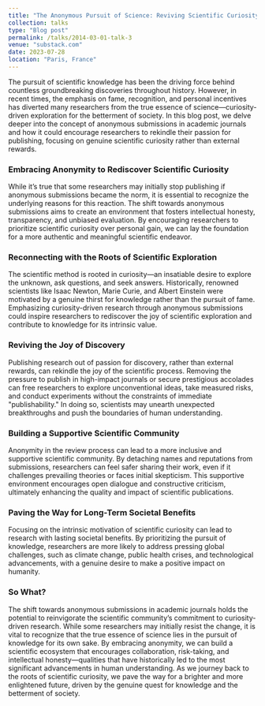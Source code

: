```yaml
---
title: "The Anonymous Pursuit of Science: Reviving Scientific Curiosity through Anonymous Submissions"
collection: talks
type: "Blog post"
permalink: /talks/2014-03-01-talk-3
venue: "substack.com"
date: 2023-07-28
location: "Paris, France"
---
```


The pursuit of scientific knowledge has been the driving force behind countless groundbreaking discoveries throughout history. However, in recent times, the emphasis on fame, recognition, and personal incentives has diverted many researchers from the true essence of science—curiosity-driven exploration for the betterment of society. In this blog post, we delve deeper into the concept of anonymous submissions in academic journals and how it could encourage researchers to rekindle their passion for publishing, focusing on genuine scientific curiosity rather than external rewards.

### Embracing Anonymity to Rediscover Scientific Curiosity

While it’s true that some researchers may initially stop publishing if anonymous submissions became the norm, it is essential to recognize the underlying reasons for this reaction. The shift towards anonymous submissions aims to create an environment that fosters intellectual honesty, transparency, and unbiased evaluation. By encouraging researchers to prioritize scientific curiosity over personal gain, we can lay the foundation for a more authentic and meaningful scientific endeavor.

### Reconnecting with the Roots of Scientific Exploration

The scientific method is rooted in curiosity—an insatiable desire to explore the unknown, ask questions, and seek answers. Historically, renowned scientists like Isaac Newton, Marie Curie, and Albert Einstein were motivated by a genuine thirst for knowledge rather than the pursuit of fame. Emphasizing curiosity-driven research through anonymous submissions could inspire researchers to rediscover the joy of scientific exploration and contribute to knowledge for its intrinsic value.

### Reviving the Joy of Discovery

Publishing research out of passion for discovery, rather than external rewards, can rekindle the joy of the scientific process. Removing the pressure to publish in high-impact journals or secure prestigious accolades can free researchers to explore unconventional ideas, take measured risks, and conduct experiments without the constraints of immediate "publishability." In doing so, scientists may unearth unexpected breakthroughs and push the boundaries of human understanding.

### Building a Supportive Scientific Community

Anonymity in the review process can lead to a more inclusive and supportive scientific community. By detaching names and reputations from submissions, researchers can feel safer sharing their work, even if it challenges prevailing theories or faces initial skepticism. This supportive environment encourages open dialogue and constructive criticism, ultimately enhancing the quality and impact of scientific publications.

### Paving the Way for Long-Term Societal Benefits

Focusing on the intrinsic motivation of scientific curiosity can lead to research with lasting societal benefits. By prioritizing the pursuit of knowledge, researchers are more likely to address pressing global challenges, such as climate change, public health crises, and technological advancements, with a genuine desire to make a positive impact on humanity.

### So What?

The shift towards anonymous submissions in academic journals holds the potential to reinvigorate the scientific community’s commitment to curiosity-driven research. While some researchers may initially resist the change, it is vital to recognize that the true essence of science lies in the pursuit of knowledge for its own sake. By embracing anonymity, we can build a scientific ecosystem that encourages collaboration, risk-taking, and intellectual honesty—qualities that have historically led to the most significant advancements in human understanding. As we journey back to the roots of scientific curiosity, we pave the way for a brighter and more enlightened future, driven by the genuine quest for knowledge and the betterment of society.
